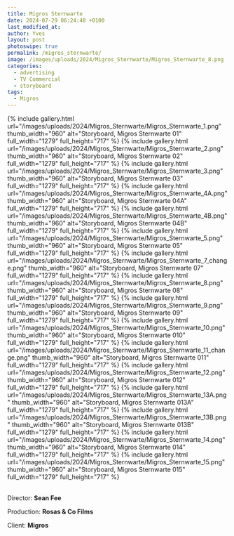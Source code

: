 ```yaml
---
title: Migros Sternwarte
date: 2024-07-29 06:24:48 +0100
last_modified_at: 
author: Yves
layout: post
photoswipe: true
permalink: /migros_sternwarte/
image: /images/uploads/2024/Migros_Sternwarte/Migros_Sternwarte_8.png
categories:
  - advertising
  - TV Commercial
  - storyboard
tags:
  - Migros
---
```


<div class="photoswipe-gallery">
  {% include gallery.html
   url="/images/uploads/2024/Migros_Sternwarte/Migros_Sternwarte_1.png"
   thumb_width="960" alt="Storyboard, Migros Sternwarte 01"
   full_width="1279" full_height="717"
  %}
  {% include gallery.html
   url="/images/uploads/2024/Migros_Sternwarte/Migros_Sternwarte_2.png"
   thumb_width="960" alt="Storyboard, Migros Sternwarte 02"
   full_width="1279" full_height="717"
  %}
  {% include gallery.html
   url="/images/uploads/2024/Migros_Sternwarte/Migros_Sternwarte_3.png"
   thumb_width="960" alt="Storyboard, Migros Sternwarte 03"
   full_width="1279" full_height="717"
  %}
  {% include gallery.html
   url="/images/uploads/2024/Migros_Sternwarte/Migros_Sternwarte_4A.png"
   thumb_width="960" alt="Storyboard, Migros Sternwarte 04A"
   full_width="1279" full_height="717"
  %}
  {% include gallery.html
   url="/images/uploads/2024/Migros_Sternwarte/Migros_Sternwarte_4B.png"
   thumb_width="960" alt="Storyboard, Migros Sternwarte 04B"
   full_width="1279" full_height="717"
  %}
  {% include gallery.html
   url="/images/uploads/2024/Migros_Sternwarte/Migros_Sternwarte_5.png"
   thumb_width="960" alt="Storyboard, Migros Sternwarte 05"
   full_width="1279" full_height="717"
  %}
  {% include gallery.html
   url="/images/uploads/2024/Migros_Sternwarte/Migros_Sternwarte_7_change.png"
   thumb_width="960" alt="Storyboard, Migros Sternwarte 07"
   full_width="1279" full_height="717"
   %}
  {% include gallery.html
   url="/images/uploads/2024/Migros_Sternwarte/Migros_Sternwarte_8.png"
   thumb_width="960" alt="Storyboard, Migros Sternwarte 08"
   full_width="1279" full_height="717"
  %}
  {% include gallery.html
   url="/images/uploads/2024/Migros_Sternwarte/Migros_Sternwarte_9.png"
   thumb_width="960" alt="Storyboard, Migros Sternwarte 09"
   full_width="1279" full_height="717"
  %}
  {% include gallery.html
   url="/images/uploads/2024/Migros_Sternwarte/Migros_Sternwarte_10.png"
   thumb_width="960" alt="Storyboard, Migros Sternwarte 010"
   full_width="1279" full_height="717"
  %}
  {% include gallery.html
   url="/images/uploads/2024/Migros_Sternwarte/Migros_Sternwarte_11_change.png"
   thumb_width="960" alt="Storyboard, Migros Sternwarte 011"
   full_width="1279" full_height="717"
  %}
  {% include gallery.html
   url="/images/uploads/2024/Migros_Sternwarte/Migros_Sternwarte_12.png"
   thumb_width="960" alt="Storyboard, Migros Sternwarte 012"
   full_width="1279" full_height="717"
  %}
  {% include gallery.html
   url="/images/uploads/2024/Migros_Sternwarte/Migros_Sternwarte_13A.png"
   thumb_width="960" alt="Storyboard, Migros Sternwarte 013A"
   full_width="1279" full_height="717"
  %}
  {% include gallery.html
   url="/images/uploads/2024/Migros_Sternwarte/Migros_Sternwarte_13B.png"
   thumb_width="960" alt="Storyboard, Migros Sternwarte 013B"
   full_width="1279" full_height="717"
  %}
  {% include gallery.html
   url="/images/uploads/2024/Migros_Sternwarte/Migros_Sternwarte_14.png"
   thumb_width="960" alt="Storyboard, Migros Sternwarte 014"
   full_width="1279" full_height="717"
  %}
  {% include gallery.html
   url="/images/uploads/2024/Migros_Sternwarte/Migros_Sternwarte_15.png"
   thumb_width="960" alt="Storyboard, Migros Sternwarte 015"
   full_width="1279" full_height="717"
  %}
</div>

<br>


Director: **Sean Fee**

Production: **Rosas & Co Films**

Client: **Migros**